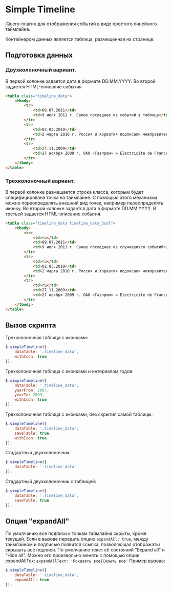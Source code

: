 # Simple Timeline

jQuery-плагин для отображения событий в виде простого линейного таймлайна.

Контейнером данных является таблица, размещенная на странице.

## Подготовка данных

### Двухколоночный вариант.
В первой колонке задается дата в формате DD.MM.YYYY.
Во второй задается HTML-описание события.

```html
<table class="timeline_data">
	<tbody>
		<tr>
			<td>09.07.2011</td>
			<td>9 июля 2011 г. Самое последнее из событий в таблице</td>
		</tr>
		<tr>
			<td>02.03.2010</td>
			<td>2 марта 2010 г. Россия и Хорватия подписали межправительственное соглашение, предусматривающее присоединение Хорватии к проекту «Южный поток». <a href="#">Пресс-релиз</a></td>
		</tr>
		<tr>
			<td>27.11.2009</td>
			<td>27 ноября 2009 г. ОАО «Газпром» и Electricite de France (EDF) подписали Меморандум о взаимопонимании, предусматривающий возможность вхождения EDF в проект строительства морского участка газопровода «Южный поток». <a href="#">Пресс-релиз</a></td>
		</tr>
	</tbody>
</table>
```

### Трехколоночный вариант.
В первой колонке размещается строка класса, которым будет специфицирована точка на таймлайне. С помощью этого механизма можно переопределять внешний вид точек, например переопределять иконку.
Во второй колонке задается дата в формате DD.MM.YYYY.
В третьей задается HTML-описание события.

```html
<table class="timeline_data timeline_data_3col">
	<tbody>
		<tr>
			<td>ru</td>
			<td>09.07.2011</td>
			<td>9 июля 2011 г. Самое последнее из случившихся событий</td>
		</tr>
		<tr>
			<td>ru</td>
			<td>02.03.2010</td>
			<td>2 марта 2010 г. Россия и Хорватия подписали межправительственное соглашение, предусматривающее присоединение Хорватии к проекту «Южный поток». <a href="#">Пресс-релиз</a></td>
		</tr>
		<tr>
			<td>ru</td>
			<td>27.11.2009</td>
			<td>27 ноября 2009 г. ОАО «Газпром» и Electricite de France (EDF) подписали Меморандум о взаимопонимании, предусматривающий возможность вхождения EDF в проект строительства морского участка газопровода «Южный поток». <a href="#">Пресс-релиз</a></td>
		</tr>
	</tbody>
</table>
```

## Вызов скрипта

Трехколоночная таблица с иконками:

```javascript
$.simpleTimeline({
	dataTable: '.timeline_data',
	withIcon: true
});
```

Трехколоночная таблица с иконками и интервалом годов:

```javascript
$.simpleTimeline({
	dataTable: '.timeline_data',
	yearFrom: 2007,
	yearTo: 2009,
	withIcon: true
});
```

Трехколоночная таблица с иконками, без скрытия самой таблицы:

```javascript
$.simpleTimeline({
	dataTable: '.timeline_data',
	saveTable: true,
	withIcon: true
});
```

Стадартный двухколоночник:

```javascript
$.simpleTimeline({
	dataTable: '.timeline_data'
});
```

Стадартный двухколоночник с таблицей:

```javascript
$.simpleTimeline({
	dataTable: '.timeline_data',
	saveTable: true
});
```

## Опция "expandAll"
По умолчанию все подписи к точкам таймлайна скрыты, кроме текущей.
Если в вызове передать опцию ```expandAll: true```, между таймлайном и подписью появится ссылка, позволяющая отображать/скрывать все подписи.
По умолчанию текст её состояний "Expand all" и "Hide all".
Можно его произвольно менять с помощью опции expandAllTex: ```expandAllText: 'Показать все|Скрыть все'```
Пример вызова:

```javascript
$.simpleTimeline({
	dataTable: '.timeline_data',
	expandAll: true
});
```